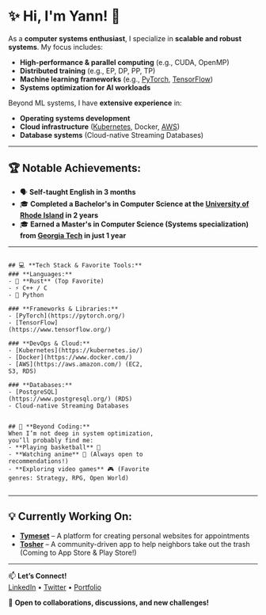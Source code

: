 # ✨ Hi, I'm Yann! 👋  

As a **computer systems enthusiast**, I specialize in **scalable and robust systems**. My focus includes:  
- **High-performance & parallel computing** (e.g., CUDA, OpenMP)  
- **Distributed training** (e.g., EP, DP, PP, TP)  
- **Machine learning frameworks** (e.g., [PyTorch](https://pytorch.org/), [TensorFlow](https://www.tensorflow.org/))  
- **Systems optimization for AI workloads**  

Beyond ML systems, I have **extensive experience** in:  
- **Operating systems development**  
- **Cloud infrastructure** ([Kubernetes](https://kubernetes.io/), Docker, [AWS](https://aws.amazon.com/))  
- **Database systems** (Cloud-native Streaming Databases)  

---

## 🏆 **Notable Achievements:**  
- 🗣️ **Self-taught English in 3 months**  
- 🎓 **Completed a Bachelor's in Computer Science at the [University of Rhode Island](https://www.uri.edu/) in 2 years**  
- 🎓 **Earned a Master's in Computer Science (Systems specialization) from [Georgia Tech](https://www.cc.gatech.edu/) in just 1 year**  

---

<div style="display: flex; justify-content: space-between; align-items: flex-start; flex-wrap: wrap;">

  <div style="width: 48%; min-width: 300px;">

    ## 💻 **Tech Stack & Favorite Tools:**  
    ### **Languages:**  
    - 🦀 **Rust** (Top Favorite)  
    - ⚡ C++ / C  
    - 🐍 Python  

    ### **Frameworks & Libraries:**  
    - [PyTorch](https://pytorch.org/)  
    - [TensorFlow](https://www.tensorflow.org/)  

    ### **DevOps & Cloud:**  
    - [Kubernetes](https://kubernetes.io/)  
    - [Docker](https://www.docker.com/)  
    - [AWS](https://aws.amazon.com/) (EC2, S3, RDS)  

    ### **Databases:**  
    - [PostgreSQL](https://www.postgresql.org/) (RDS)  
    - Cloud-native Streaming Databases  

  </div>

  <div style="width: 48%; min-width: 300px;">

    ## 🏀 **Beyond Coding:**  
    When I’m not deep in system optimization, you’ll probably find me:  
    - **Playing basketball** 🏀  
    - **Watching anime** 🎥 (Always open to recommendations!)  
    - **Exploring video games** 🎮 (Favorite genres: Strategy, RPG, Open World)  

  </div>

</div>

---

## 💡 **Currently Working On:**  
- **[Tymeset](https://tymeset.com/)** – A platform for creating personal websites for appointments  
- **[Tosher](https://tosher.com/)** – A community-driven app to help neighbors take out the trash (Coming to App Store & Play Store!)  

---

📫 **Let’s Connect!**  
[LinkedIn](#) • [Twitter](#) • [Portfolio](#)  

🚀 **Open to collaborations, discussions, and new challenges!**

